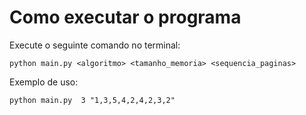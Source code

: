 # Como executar o programa

Execute o seguinte comando no terminal:


`python main.py <algoritmo> <tamanho_memoria> <sequencia_paginas>`

Exemplo de uso:

```
python main.py  3 "1,3,5,4,2,4,2,3,2"

```
